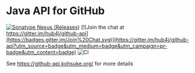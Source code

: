 # Java API for GitHub

[![Sonatype Nexus (Releases)](https://img.shields.io/nexus/r/org.kohsuke/github-api?server=https%3A%2F%2Foss.sonatype.org)](https://mvnrepository.com/artifact/org.kohsuke/github-api)
[![Join the chat at https://gitter.im/hub4j/github-api](https://badges.gitter.im/Join%20Chat.svg)](https://gitter.im/hub4j/github-api?utm_source=badge&utm_medium=badge&utm_campaign=pr-badge&utm_content=badge)
![CI](https://github.com/hub4j/github-api/workflows/CI/badge.svg?branch=main)



See https://github-api.kohsuke.org/ for more details

